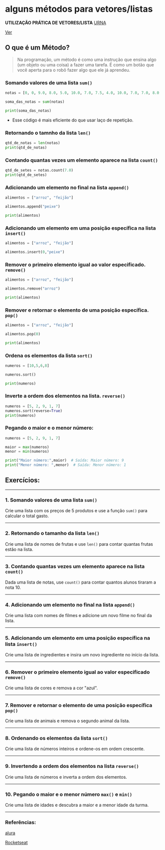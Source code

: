 # alguns métodos para vetores/listas

**UTILIZAÇÃO PRÁTICA DE VETORES/LISTA**
[URNA](../../projeto_urna/index.js)

[Ver](file:///home/pedroale/%C3%81rea%20de%20Trabalho/IFTO/Sistemas%20para%20internet/projeto_urnaIFTO/index.html)




## O que é um Método?

> Na programação, um método é como uma instrução que ensina algo (um objeto ou uma coisa) a fazer uma tarefa. É como um botão que você aperta para o robô fazer algo que ele já aprendeu.

### Somando valores de uma lista `sum()`

```python
notas = [0, 0, 9.0, 8.0, 5.0, 10.0, 7.0, 7.5, 4.0, 10.0, 7.0, 7.0, 8.0, 8.0, 7.5]

soma_das_notas = sum(notas)

print(soma_das_notas)

```
* Esse código é mais eficiente do que usar laço de repetição. 

### Retornando o tamnho da lista `len()`

```python
qtd_de_notas = len(notas)
print(qtd_de_notas)
```

### Contando quantas vezes um elemento aparece na lista `count()`

```python
qtd_de_setes = notas.count(7.0)
print(qtd_de_setes)
```
###  Adicionando um elemento no final na lista `append()`

```python
alimentos = ["arroz", "feijão"]

alimentos.append("peixe")

print(alimentos)
```


###  Adicionando um elemento em uma posição específica na lista `insert()`

```python
alimentos = ["arroz", "feijão"]

alimentos.insert(0,"peixe")
```
###  Remover o primeiro elemento igual ao valor especificado. `remove()`

```python
alimentos = ["arroz", "feijão"]

alimentos.remove("arroz")

print(alimentos)
```


###  Remover e retornar o elemento de uma posição específica. `pop()`

```python
alimentos = ["arroz", "feijão"]

alimentos.pop(0)

print(alimentos)
```
###  Ordena os elementos da lista `sort()`

```python
numeros = [10,5,6,8]

numeros.sort()

print(numeros)
```



###  Inverte a ordem dos elementos na lista. `reverse()`

```python
numeros = [5, 2, 9, 1, 7]
numeros.sort(reverse=True)
print(numeros) 
```

### Pegando o maior e o menor número:

```python
numeros = [5, 2, 9, 1, 7]

maior = max(numeros)
menor = min(numeros)

print("Maior número:",maior)  # Saída: Maior número: 9
print("Menor número: ",menor)  # Saída: Menor número: 1

```


## Exercícios:

---

### 1. **Somando valores de uma lista `sum()`**
Crie uma lista com os preços de 5 produtos e use a função `sum()` para calcular o total gasto.

---

### 2. **Retornando o tamanho da lista `len()`**
Crie uma lista de nomes de frutas e use `len()` para contar quantas frutas estão na lista.

---

### 3. **Contando quantas vezes um elemento aparece na lista `count()`**
Dada uma lista de notas, use `count()` para contar quantos alunos tiraram a nota 10.

---

### 4. **Adicionando um elemento no final na lista `append()`**
Crie uma lista com nomes de filmes e adicione um novo filme no final da lista.

---

### 5. **Adicionando um elemento em uma posição específica na lista `insert()`**
Crie uma lista de ingredientes e insira um novo ingrediente no início da lista.

---

### 6. **Remover o primeiro elemento igual ao valor especificado `remove()`**
Crie uma lista de cores e remova a cor "azul".

---

### 7. **Remover e retornar o elemento de uma posição específica `pop()`**
Crie uma lista de animais e remova o segundo animal da lista.

---

### 8. **Ordenando os elementos da lista `sort()`**
Crie uma lista de números inteiros e ordene-os em ordem crescente.

---

### 9. **Invertendo a ordem dos elementos na lista `reverse()`**
Crie uma lista de números e inverta a ordem dos elementos.

---

### 10. **Pegando o maior e o menor número `max()` e `min()`**
Crie uma lista de idades e descubra a maior e a menor idade da turma.

---






### Referências:
[alura](https://www.alura.com.br/artigos/listas-no-python?utm_term=&utm_campaign=%5BSearch%5D+%5BPerformance%5D+-+Dynamic+Search+Ads+-+Artigos+e+Conte%C3%BAdos&utm_source=adwords&utm_medium=ppc&hsa_acc=7964138385&hsa_cam=11384329873&hsa_grp=164240702375&hsa_ad=703853654617&hsa_src=g&hsa_tgt=dsa-2276348409543&hsa_kw=&hsa_mt=&hsa_net=adwords&hsa_ver=3&gad_source=1&gclid=Cj0KCQiA0fu5BhDQARIsAMXUBOInw9y01b73szjzKsE2nQ2V00Kav5W9G1mf4VZ4pmxTIGyw_FDf7Y8aAoNXEALw_wcB)  

[Rocketseat](https://blog.rocketseat.com.br/listas-no-python-e-seus-principais-metodos/)